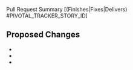 Pull Request Summary [(Finishes|Fixes|Delivers) #PIVOTAL_TRACKER_STORY_ID]

## Proposed Changes

  -
  -
  -